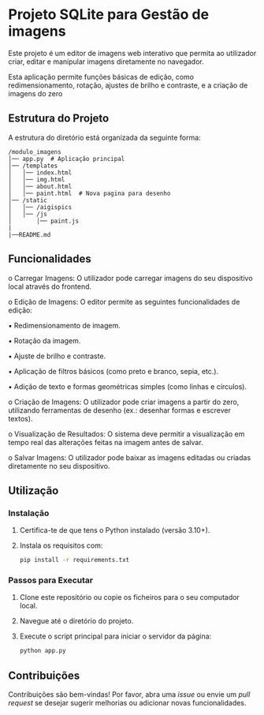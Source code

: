 # Projeto SQLite para Gestão de imagens

Este projeto é um editor de imagens web interativo que permita ao utilizador criar, editar e manipular imagens diretamente no navegador. 

Esta aplicação permite funções básicas de edição, como redimensionamento, rotação, ajustes de brilho e contraste, e a criação de imagens do zero

## Estrutura do Projeto

A estrutura do diretório está organizada da seguinte forma:
```
/modulo_imagens
│── app.py  # Aplicação principal
│── /templates
│   │── index.html 
│   │── img.html 
│   │── about.html
│   │── paint.html  # Nova pagina para desenho
│── /static
│   │── /aigispics
│   │── /js
│       │── paint.js 
|
|──README.md
```
## Funcionalidades

o Carregar Imagens: O utilizador pode carregar imagens do seu dispositivo local através do
frontend.

o Edição de Imagens: O editor permite as seguintes funcionalidades de edição:

▪ Redimensionamento de imagem.

▪ Rotação da imagem.

▪ Ajuste de brilho e contraste.

▪ Aplicação de filtros básicos (como preto e branco, sepia, etc.).

▪ Adição de texto e formas geométricas simples (como linhas e círculos).

o Criação de Imagens: O utilizador pode criar imagens a partir do zero, utilizando ferramentas
de desenho (ex.: desenhar formas e escrever textos).

o Visualização de Resultados: O sistema deve permitir a visualização em tempo real das alterações
feitas na imagem antes de salvar.

o Salvar Imagens: O utilizador pode baixar as imagens editadas ou criadas diretamente no seu
dispositivo.

## Utilização

### Instalação

1. Certifica-te de que tens o Python instalado (versão 3.10+).
2. Instala os requisitos com:

   ```bash
   pip install -r requirements.txt

### Passos para Executar

1. Clone este repositório ou copie os ficheiros para o seu computador local.
2. Navegue até o diretório do projeto.
3. Execute o script principal para iniciar o servidor da página:

   ```bash
   python app.py
   ```


## Contribuições

Contribuições são bem-vindas! Por favor, abra uma *issue* ou envie um *pull request* se desejar sugerir melhorias ou adicionar novas funcionalidades.

